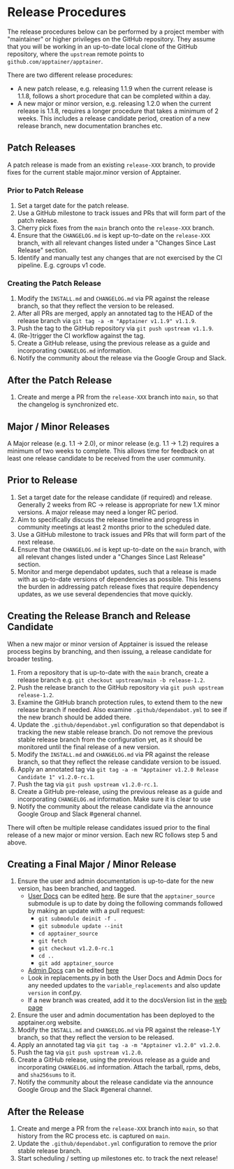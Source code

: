 # Release Procedures

The release procedures below can be performed by a project member with
"maintainer" or higher privileges on the GitHub repository. They assume
that you will be working in an up-to-date local clone of the GitHub
repository, where the `upstream` remote points to
`github.com/apptainer/apptainer`.

There are two different release procedures:

* A new patch release, e.g. releasing 1.1.9 when the current release is 1.1.8,
  follows a short procedure that can be completed within a day.
* A new major or minor version, e.g. releasing 1.2.0 when the current release
  is 1.1.8, requires a longer procedure that takes a minimum of 2 weeks. This
  includes a release candidate period, creation of a new release branch, new
  documentation branches etc.

## Patch Releases

A patch release is made from an existing `release-XXX` branch, to provide fixes
for the current stable major.minor version of Apptainer.

### Prior to Patch Release

1. Set a target date for the patch release.
1. Use a GitHub milestone to track issues and PRs that will form part of the
   patch release.
1. Cherry pick fixes from the `main` branch onto the `release-XXX` branch.
1. Ensure that the `CHANGELOG.md` is kept up-to-date on the `release-XXX`
   branch, with all relevant changes listed under a "Changes Since Last Release"
   section.
1. Identify and manually test any changes that are not exercised by the CI
   pipeline. E.g. cgroups v1 code.

### Creating the Patch Release

1. Modify the `INSTALL.md` and `CHANGELOG.md` via PR against the
   release branch, so that they reflect the version to be released.
1. After all PRs are merged, apply an annotated tag to the HEAD of the release
   branch via `git tag -a -m "Apptainer v1.1.9" v1.1.9`.
1. Push the tag to the GitHub repository via `git push upstream v1.1.9`.
1. (Re-)trigger the CI workflow against the tag.
1. Create a GitHub release, using the previous release as a guide and
   incorporating `CHANGELOG.md` information.
1. Notify the community about the release via the Google Group and Slack.

## After the Patch Release

1. Create and merge a PR from the `release-XXX` branch into `main`, so that the
   changelog is synchronized etc.

## Major / Minor Releases

A Major release (e.g. 1.1 -> 2.0), or minor release (e.g. 1.1 -> 1.2)
requires a minimum of two weeks to complete. This allows time for feedback on at
least one release candidate to be received from the user community.

## Prior to Release

1. Set a target date for the release candidate (if required) and release.
   Generally 2 weeks from RC -> release is appropriate for new 1.X minor
   versions. A major release may need a longer RC period.
1. Aim to specifically discuss the release timeline and progress in community
   meetings at least 2 months prior to the scheduled date.
1. Use a GitHub milestone to track issues and PRs that will form part of the
   next release.
1. Ensure that the `CHANGELOG.md` is kept up-to-date on the `main` branch,
   with all relevant changes listed under a "Changes Since Last Release"
   section.
1. Monitor and merge dependabot updates, such that a release is made with as
   up-to-date versions of dependencies as possible. This lessens the burden in
   addressing patch release fixes that require dependency updates, as we use
   several dependencies that move quickly.

## Creating the Release Branch and Release Candidate

When a new major or minor version of Apptainer is issued the release
process begins by branching, and then issuing, a release candidate for
broader testing.

1. From a repository that is up-to-date with the `main` branch, create a release
   branch e.g. `git checkout upstream/main -b release-1.2`.
1. Push the release branch to the GitHub repository via `git push upstream
   release-1.2`.
1. Examine the GitHub branch protection rules, to extend them to the
   new release branch if needed.  Also examine `.github/dependabot.yml`
   to see if the new branch should be added there.
1. Update the `.github/dependabot.yml` configuration so that dependabot is
   tracking the new stable release branch. Do not remove the previous stable
   release branch from the configuration yet, as it should be monitored until
   the final release of a new version.
1. Modify the `INSTALL.md` and `CHANGELOG.md` via PR against
   the release branch, so that they reflect the release candidate version to be
   issued.
1. Apply an annotated tag via
   `git tag -a -m "Apptainer v1.2.0 Release Candidate 1" v1.2.0-rc.1`.
1. Push the tag via `git push upstream v1.2.0-rc.1`.
1. Create a GitHub pre-release, using the previous release as a guide and
   incorporating `CHANGELOG.md` information. Make sure it is clear to use
1. Notify the community about the release candidate via the announce Google Group
   and Slack #general channel.

There will often be multiple release candidates issued prior to the final
release of a new major or minor version. Each new RC follows step 5 and above.

## Creating a Final Major / Minor Release

1. Ensure the user and admin documentation is up-to-date for the new
   version, has been branched, and tagged.
   * [User Docs](https://apptainer.org/docs/user/main/) can be
     edited [here](https://github.com/apptainer/apptainer-userdocs).
     Be sure that the `apptainer_source` submodule is up to date by
     doing the following commands followed by making an update with
     a pull request:
      * `git submodule deinit -f .`
      * `git submodule update --init`
      * `cd apptainer_source`
      * `git fetch`
      * `git checkout v1.2.0-rc.1`
      * `cd ..`
      * `git add apptainer_source`
   * [Admin Docs](https://apptainer.org/docs/admin/main/) can be
     edited [here](https://github.com/apptainer/apptainer-admindocs)
   * Look in replacements.py in both the User Docs and Admin Docs for
     any needed updates to the `variable_replacements` and also update
     `version` in conf.py.
   * If a new branch was created, add it to the docsVersion list in the
     [web page](https://github.com/apptainer/apptainer.org/blob/master/src/pages/docs.js)
1. Ensure the user and admin documentation has been deployed to the
   apptainer.org website.
1. Modify the `INSTALL.md` and `CHANGELOG.md` via PR against
   the release-1.Y branch, so that they reflect the version to be released.
1. Apply an annotated tag via `git tag -a -m "Apptainer v1.2.0" v1.2.0`.
1. Push the tag via `git push upstream v1.2.0`.
1. Create a GitHub release, using the previous release as a guide and
   incorporating `CHANGELOG.md` information. Attach the tarball, rpms, debs, and
   `sha256sums` to it.
1. Notify the community about the release candidate via the announce Google Group
   and the Slack #general channel.

## After the Release

1. Create and merge a PR from the `release-XXX` branch into `main`, so that
   history from the RC process etc. is captured on `main`.
1. Update the `.github/dependabot.yml` configuration to remove the prior stable
   release branch.
1. Start scheduling / setting up milestones etc. to track the next release!
